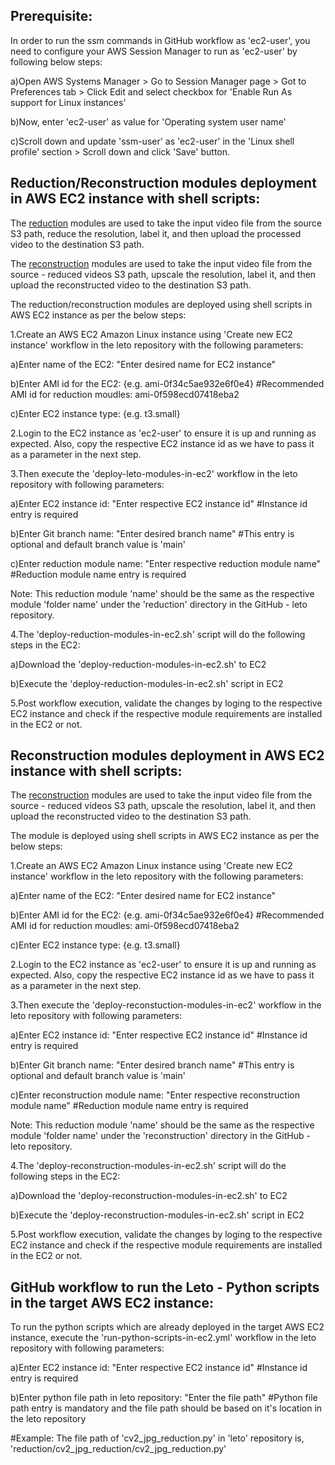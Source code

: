 Prerequisite:
-------------
In order to run the ssm commands in GitHub workflow as 'ec2-user', you need to configure your AWS Session Manager to run as 'ec2-user' by following below steps:

a)Open AWS Systems Manager > Go to Session Manager page > Got to Preferences tab > Click Edit and select checkbox for 'Enable Run As support for Linux instances'

b)Now, enter 'ec2-user' as value for 'Operating system user name'

c)Scroll down and update 'ssm-user' as 'ec2-user' in the 'Linux shell profile' section > Scroll down and click 'Save' button.

Reduction/Reconstruction modules deployment in AWS EC2 instance with shell scripts:
-----------------------------------------------------------------------------------
The [reduction](https://github.com/DISHDevEx/leto/tree/main/reduction/) modules are used to take the input video file from the source S3 path, reduce the resolution, label it, and then upload the processed video to the destination S3 path.

The [reconstruction](https://github.com/DISHDevEx/leto/tree/main/reconstruction/) modules are used to take the input video file from the source - reduced videos S3 path, upscale the resolution, label it, and then upload the reconstructed video to the destination S3 path.

The reduction/reconstruction modules are deployed using shell scripts in AWS EC2 instance as per the below steps:

1.Create an AWS EC2 Amazon Linux instance using 'Create new EC2 instance' workflow in the leto repository with the following parameters:

a)Enter name of the EC2: "Enter desired name for EC2 instance"

b)Enter AMI id for the EC2: {e.g. ami-0f34c5ae932e6f0e4} #Recommended AMI id for reduction moudles: ami-0f598ecd07418eba2

c)Enter EC2 instance type: {e.g. t3.small}

2.Login to the EC2 instance as 'ec2-user' to ensure it is up and running as expected. 
  Also, copy the respective EC2 instance id as we have to pass it as a parameter in the next step.

3.Then execute the 'deploy-leto-modules-in-ec2' workflow in the leto repository with following parameters:

a)Enter EC2 instance id: "Enter respective EC2 instance id" #Instance id entry is required

b)Enter Git branch name: "Enter desired branch name" #This entry is optional and default branch value is 'main'

c)Enter reduction module name: "Enter respective reduction module name" #Reduction module name entry is required

  Note: This reduction module 'name' should be the same as the respective module 'folder name' under the 'reduction' directory in the GitHub - leto repository.

4.The 'deploy-reduction-modules-in-ec2.sh' script will do the following steps in the EC2:

a)Download the 'deploy-reduction-modules-in-ec2.sh' to EC2

b)Execute the 'deploy-reduction-modules-in-ec2.sh' script in EC2

5.Post workflow execution, validate the changes by loging to the respective EC2 instance and check if the respective module requirements are installed in the EC2 or not.

Reconstruction modules deployment in AWS EC2 instance with shell scripts:
-------------------------------------------------------------------------
The [reconstruction](https://github.com/DISHDevEx/leto/tree/main/reconstruction/) modules are used to take the input video file from the source - reduced videos S3 path, upscale the resolution, label it, and then upload the reconstructed video to the destination S3 path.

The module is deployed using shell scripts in AWS EC2 instance as per the below steps:

1.Create an AWS EC2 Amazon Linux instance using 'Create new EC2 instance' workflow in the leto repository with the following parameters:

a)Enter name of the EC2: "Enter desired name for EC2 instance"

b)Enter AMI id for the EC2: {e.g. ami-0f34c5ae932e6f0e4} #Recommended AMI id for reduction moudles: ami-0f598ecd07418eba2

c)Enter EC2 instance type: {e.g. t3.small}

2.Login to the EC2 instance as 'ec2-user' to ensure it is up and running as expected. 
  Also, copy the respective EC2 instance id as we have to pass it as a parameter in the next step.

3.Then execute the 'deploy-reconstuction-modules-in-ec2' workflow in the leto repository with following parameters:

a)Enter EC2 instance id: "Enter respective EC2 instance id" #Instance id entry is required

b)Enter Git branch name: "Enter desired branch name" #This entry is optional and default branch value is 'main'

c)Enter reconstruction module name: "Enter respective reconstruction module name" #Reduction module name entry is required

  Note: This reduction module 'name' should be the same as the respective module 'folder name' under the 'reconstruction' directory in the GitHub - leto repository.

4.The 'deploy-reconstruction-modules-in-ec2.sh' script will do the following steps in the EC2:

a)Download the 'deploy-reconstruction-modules-in-ec2.sh' to EC2

b)Execute the 'deploy-reconstruction-modules-in-ec2.sh' script in EC2

5.Post workflow execution, validate the changes by loging to the respective EC2 instance and check if the respective module requirements are installed in the EC2 or not.

GitHub workflow to run the Leto - Python scripts in the target AWS EC2 instance:
--------------------------------------------------------------------------------
To run the python scripts which are already deployed in the target AWS EC2 instance, execute the 'run-python-scripts-in-ec2.yml' workflow in the leto repository with following parameters:

a)Enter EC2 instance id: "Enter respective EC2 instance id" #Instance id entry is required

b)Enter python file path in leto repository: "Enter the file path" #Python file path entry is mandatory and the file path should be based on it's location in the leto repository

  #Example: The file path of 'cv2_jpg_reduction.py' in 'leto' repository is, 'reduction/cv2_jpg_reduction/cv2_jpg_reduction.py'